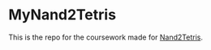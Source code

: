 # MyNand2Tetris
This is the repo for the coursework made for [Nand2Tetris](https://www.nand2tetris.org).
